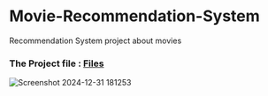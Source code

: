 # Movie-Recommendation-System
Recommendation System project about movies

### The Project file : [Files](https://drive.google.com/drive/folders/110h3eQdOL97vfZwH_pJau3i6Zwo7e7bL?usp=sharing)

![Screenshot 2024-12-31 181253](https://github.com/user-attachments/assets/bd12da14-bbff-46e9-bb2b-e4db06ca789f)
